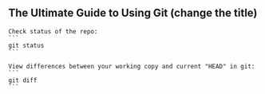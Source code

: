 ## The Ultimate Guide to Using Git  (change the title)


	Check status of the repo:
	```
	git status
	```

    View differences between your working copy and current "HEAD" in git:
	```
	git diff
	```
